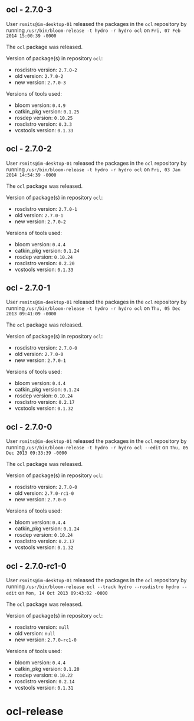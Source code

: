 ## ocl - 2.7.0-3

User `rsmits@im-desktop-01` released the packages in the `ocl` repository by running `/usr/bin/bloom-release -t hydro -r hydro ocl` on `Fri, 07 Feb 2014 15:00:39 -0000`

The `ocl` package was released.

Version of package(s) in repository `ocl`:
- rosdistro version: `2.7.0-2`
- old version: `2.7.0-2`
- new version: `2.7.0-3`

Versions of tools used:
- bloom version: `0.4.9`
- catkin_pkg version: `0.1.25`
- rosdep version: `0.10.25`
- rosdistro version: `0.3.3`
- vcstools version: `0.1.33`


## ocl - 2.7.0-2

User `rsmits@im-desktop-01` released the packages in the `ocl` repository by running `/usr/bin/bloom-release -t hydro -r hydro ocl` on `Fri, 03 Jan 2014 14:54:39 -0000`

The `ocl` package was released.

Version of package(s) in repository `ocl`:
- rosdistro version: `2.7.0-1`
- old version: `2.7.0-1`
- new version: `2.7.0-2`

Versions of tools used:
- bloom version: `0.4.4`
- catkin_pkg version: `0.1.24`
- rosdep version: `0.10.24`
- rosdistro version: `0.2.20`
- vcstools version: `0.1.33`


## ocl - 2.7.0-1

User `rsmits@im-desktop-01` released the packages in the `ocl` repository by running `/usr/bin/bloom-release -t hydro -r hydro ocl` on `Thu, 05 Dec 2013 09:41:09 -0000`

The `ocl` package was released.

Version of package(s) in repository `ocl`:
- rosdistro version: `2.7.0-0`
- old version: `2.7.0-0`
- new version: `2.7.0-1`

Versions of tools used:
- bloom version: `0.4.4`
- catkin_pkg version: `0.1.24`
- rosdep version: `0.10.24`
- rosdistro version: `0.2.17`
- vcstools version: `0.1.32`


## ocl - 2.7.0-0

User `rsmits@im-desktop-01` released the packages in the `ocl` repository by running `/usr/bin/bloom-release -t hydro -r hydro ocl --edit` on `Thu, 05 Dec 2013 09:33:39 -0000`

The `ocl` package was released.

Version of package(s) in repository `ocl`:
- rosdistro version: `2.7.0-0`
- old version: `2.7.0-rc1-0`
- new version: `2.7.0-0`

Versions of tools used:
- bloom version: `0.4.4`
- catkin_pkg version: `0.1.24`
- rosdep version: `0.10.24`
- rosdistro version: `0.2.17`
- vcstools version: `0.1.32`


## ocl - 2.7.0-rc1-0

User `rsmits@im-desktop-01` released the packages in the `ocl` repository by running `/usr/bin/bloom-release ocl --track hydro --rosdistro hydro --edit` on `Mon, 14 Oct 2013 09:43:02 -0000`

The `ocl` package was released.

Version of package(s) in repository `ocl`:
- rosdistro version: `null`
- old version: `null`
- new version: `2.7.0-rc1-0`

Versions of tools used:
- bloom version: `0.4.4`
- catkin_pkg version: `0.1.20`
- rosdep version: `0.10.22`
- rosdistro version: `0.2.14`
- vcstools version: `0.1.31`


ocl-release
===========
